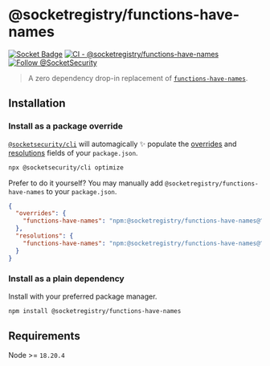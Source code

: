 # @socketregistry/functions-have-names

[![Socket Badge](https://socket.dev/api/badge/npm/package/@socketregistry/functions-have-names)](https://socket.dev/npm/package/@socketregistry/functions-have-names)
[![CI - @socketregistry/functions-have-names](https://github.com/SocketDev/socket-registry-js/actions/workflows/test.yml/badge.svg)](https://github.com/SocketDev/socket-registry-js/actions/workflows/test.yml)
[![Follow @SocketSecurity](https://img.shields.io/twitter/follow/SocketSecurity?style=social)](https://twitter.com/SocketSecurity)

> A zero dependency drop-in replacement of
> [`functions-have-names`](https://www.npmjs.com/package/functions-have-names).

## Installation

### Install as a package override

[`@socketsecurity/cli`](https://www.npmjs.com/package/@socketsecurity/cli) will
automagically :sparkles: populate the
[overrides](https://docs.npmjs.com/cli/v9/configuring-npm/package-json#overrides)
and [resolutions](https://yarnpkg.com/configuration/manifest#resolutions) fields
of your `package.json`.

```sh
npx @socketsecurity/cli optimize
```

Prefer to do it yourself? You may manually add
`@socketregistry/functions-have-names` to your `package.json`.

```json
{
  "overrides": {
    "functions-have-names": "npm:@socketregistry/functions-have-names@^1"
  },
  "resolutions": {
    "functions-have-names": "npm:@socketregistry/functions-have-names@^1"
  }
}
```

### Install as a plain dependency

Install with your preferred package manager.

```sh
npm install @socketregistry/functions-have-names
```

## Requirements

Node >= `18.20.4`

